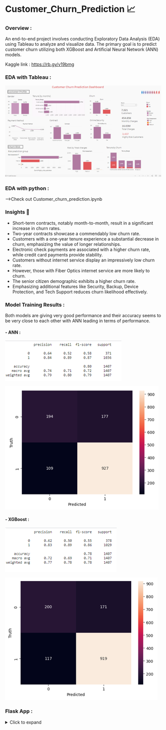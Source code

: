 # Customer_Churn_Prediction 📈
### Overview :
An end-to-end project involves conducting Exploratory Data Analysis (EDA) using Tableau to analyze and visualize data. The primary goal is to predict customer churn utilizing both XGBoost and Artificial Neural Network (ANN) models.

Kaggle link : https://rb.gy/v19bmg
  ### EDA with Tableau :

 ![](images/dashboard.PNG)

### EDA with python :
-->Check out Customer_churn_prediction.ipynb
### Insights 🔮
- Short-term contracts, notably month-to-month, result in a significant increase in churn rates.
- Two-year contracts showcase a commendably low churn rate.
- Customers with a one-year tenure experience a substantial decrease in churn, emphasizing the value of longer relationships.
- Electronic check payments are associated with a higher churn rate, while credit card payments provide stability.
- Customers without internet service display an impressively low churn rate.
- However, those with Fiber Optics internet service are more likely to churn.
- The senior citizen demographic exhibits a higher churn rate.
- Emphasizing additional features like Security, Backup, Device Protection, and Tech Support reduces churn likelihood effectively.
  
### Model Training Results :

Both models are giving very good performance and their accuracy seems to be very close to each other with ANN leading in terms of performance. 
#### - ANN :
  
 ![](images/cr_1.PNG) 
 
 ![](images/heat_map1.PNG)

#### - XGBoost :
  
 ![](images/cr_2.PNG) 
 
 ![](images/heat_map2.PNG)


### Flask App :
<details>
  <summary>Click to expand</summary>
- Form page to input users data :

 ![](images/form.PNG)
 
 - Prediction results :
   
 ![](images/churn_results.PNG)
</details>
